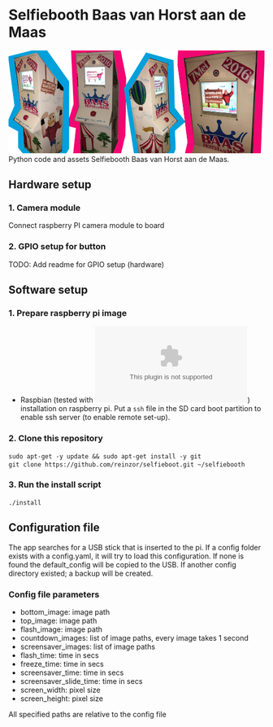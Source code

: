 # Selfiebooth Baas van Horst aan de Maas

![Illustration Selfiebooth](illustration.png)
Python code and assets Selfiebooth Baas van Horst aan de Maas.

## Hardware setup

### 1. Camera module

Connect raspberry PI camera module to board

### 2. GPIO setup for button

TODO: Add readme for GPIO setup (hardware)

## Software setup

### 1. Prepare raspberry pi image

- Raspbian (tested with ![Jessie lite](http://downloads.raspberrypi.org/raspbian_lite/images/raspbian_lite-2017-07-05/2017-07-05-raspbian-jessie-lite.zip)) installation on raspberry pi. Put a `ssh` file in the SD card boot partition to enable ssh server (to enable remote set-up).

### 2. Clone this repository

    sudo apt-get -y update && sudo apt-get install -y git
    git clone https://github.com/reinzor/selfieboot.git ~/selfiebooth

### 3. Run the install script

    ./install

## Configuration file 
The app searches for a USB stick that is inserted to the pi. If a config folder exists with a config.yaml, it will try to load this configuration. If none is found the default_config will be copied to the USB. If another config
directory existed; a backup will be created. 

### Config file parameters
- bottom_image: image path
- top_image: image path
- flash_image: image path
- countdown_images: list of image paths, every image takes 1 second
- screensaver_images: list of image paths
- flash_time: time in secs
- freeze_time: time in secs
- screensaver_time: time in secs
- screensaver_slide_time: time in secs
- screen_width: pixel size
- screen_height: pixel size

All specified paths are relative to the config file
